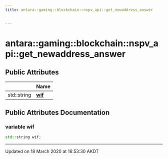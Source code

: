 ```yaml
---
title: antara::gaming::blockchain::nspv_api::get_newaddress_answer


---
```


# antara::gaming::blockchain::nspv_api::get_newaddress_answer

















## Public Attributes

|                | Name           |
| -------------- | -------------- |
| std::string | **[wif](Classes/structantara_1_1gaming_1_1blockchain_1_1nspv__api_1_1get__newaddress__answer.md#variable-wif)**  |












## Public Attributes Documentation

### variable wif

```cpp
std::string wif;
```
































-------------------------------

Updated on 18 March 2020 at 16:53:30 AKDT